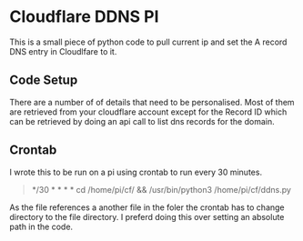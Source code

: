 # Cloudflare DDNS PI

This is a small piece of python code to pull current ip and set the A record DNS entry in Cloudlfare to it. 

## Code Setup

There are a number of of details that need to be personalised. Most of them are retrieved from your cloudflare account except for the Record ID which can be retrieved by doing an api call to list dns records for the domain. 

## Crontab
I wrote this to be run on a pi using crontab to run every 30 minutes.
>*/30 * * * * cd /home/pi/cf/ && /usr/bin/python3 /home/pi/cf/ddns.py

As the file references a another file in the foler the crontab has to change directory to the file directory. I preferd doing this over setting an absolute path in the code.
